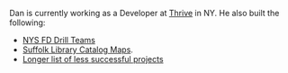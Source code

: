 Dan is currently working as a Developer at [Thrive](https://thrivenextgen.com/) in NY.  He also built the following: 

* [NYS FD Drill Teams](https://nysfddrillteams.com/)
* [Suffolk Library Catalog Maps](http://catalogmaps631.com).
* [Longer list of less successful projects](https://github.com/d-murphy/d-murphy/blob/main/completeProjectList.md)

